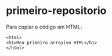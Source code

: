 # primeiro-repositorio
Para copiar o código em HTML:
```
<html>
<h1>Meu primeiro arrquivo HTML</h1>
</html>
```
